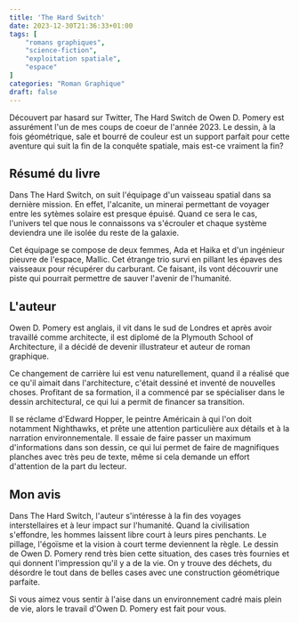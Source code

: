 ```yaml
---
title: 'The Hard Switch'
date: 2023-12-30T21:36:33+01:00
tags: [
    "romans graphiques",
    "science-fiction",
    "exploitation spatiale",
    "espace"
]
categories: "Roman Graphique"
draft: false
---
```


Découvert par hasard sur Twitter, The Hard Switch de Owen D. Pomery est assurément l'un de mes coups de coeur de l'année 2023. Le dessin, à la fois géométrique, sale et bourré de couleur est un support parfait pour cette aventure qui suit la fin de la conquête spatiale, mais est-ce vraiment la fin?

## Résumé du livre

Dans The Hard Switch, on suit l'équipage d'un vaisseau spatial dans sa dernière mission. En effet, l'alcanite, un minerai permettant de voyager entre les sytèmes solaire est presque épuisé. Quand ce sera le cas, l'univers tel que nous le connaissons va s'écrouler et chaque système deviendra une ile isolée du reste de la galaxie.

Cet équipage se compose de deux femmes, Ada et Haika et d'un ingénieur pieuvre de l'espace, Mallic. Cet étrange trio survi en pillant les épaves des vaisseaux pour récupérer du carburant. Ce faisant, ils vont découvrir une piste qui pourrait permettre de sauver l'avenir de l'humanité.

## L'auteur

Owen D. Pomery est anglais, il vit dans le sud de Londres et après avoir travaillé comme architecte, il est diplomé de la Plymouth School of Architecture, il a décidé de devenir illustrateur et auteur de roman graphique.

Ce changement de carrière lui est venu naturellement, quand il a réalisé que ce qu'il aimait dans l'architecture, c'était dessiné et inventé de nouvelles choses. Profitant de sa formation, il a commencé par se spécialiser dans le dessin architectural, ce qui lui a permit de financer sa transition.

Il se réclame d'Edward Hopper, le peintre Américain à qui l'on doit notamment Nighthawks, et prête une attention particulière aux détails et à la narration environnementale. Il essaie de faire passer un maximum d'informations dans son dessin, ce qui lui permet de faire de magnifiques planches avec très peu de texte, même si cela demande un effort d'attention de la part du lecteur.

## Mon avis

Dans The Hard Switch, l'auteur s'intéresse à la fin des voyages interstellaires et à leur impact sur l'humanité. Quand la civilisation s'effondre, les hommes laissent libre court à leurs pires penchants. Le pillage, l'égoïsme et la vision à court terme deviennent la règle. Le dessin de Owen D. Pomery rend très bien cette situation, des cases très fournies et qui donnent l'impression qu'il y a de la vie. On y trouve des déchets, du désordre le tout dans de belles cases avec une construction géométrique parfaite.

Si vous aimez vous sentir à l'aise dans un environnement cadré mais plein de vie, alors le travail d'Owen D. Pomery est fait pour vous.
